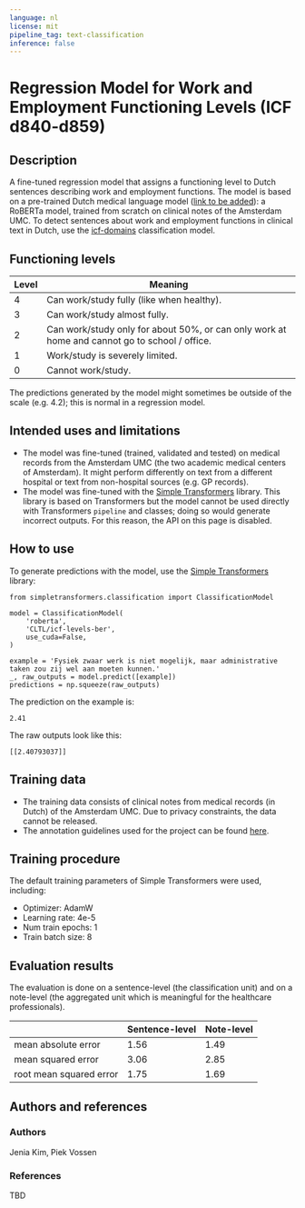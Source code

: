 ```yaml
---
language: nl
license: mit
pipeline_tag: text-classification
inference: false
---
```


# Regression Model for Work and Employment Functioning Levels (ICF d840-d859)

## Description
A fine-tuned regression model that assigns a functioning level to Dutch sentences describing work and employment functions. The model is based on a pre-trained Dutch medical language model ([link to be added]()): a RoBERTa model, trained from scratch on clinical notes of the Amsterdam UMC. To detect sentences about work and employment functions in clinical text in Dutch, use the [icf-domains](https://huggingface.co/CLTL/icf-domains) classification model.

## Functioning levels
Level | Meaning
---|---
4 | Can work/study fully (like when healthy).
3 | Can work/study almost fully.
2 | Can work/study only for about 50\%, or can only work at home and cannot go to school / office.
1 | Work/study is severely limited.
0 | Cannot work/study.

The predictions generated by the model might sometimes be outside of the scale (e.g. 4.2); this is normal in a regression model.

## Intended uses and limitations
- The model was fine-tuned (trained, validated and tested) on medical records from the Amsterdam UMC (the two academic medical centers of Amsterdam). It might perform differently on text from a different hospital or text from non-hospital sources (e.g. GP records).
- The model was fine-tuned with the [Simple Transformers](https://simpletransformers.ai/) library. This library is based on Transformers but the model cannot be used directly with Transformers `pipeline` and classes; doing so would generate incorrect outputs. For this reason, the API on this page is disabled.

## How to use
To generate predictions with the model, use the [Simple Transformers](https://simpletransformers.ai/) library:
```
from simpletransformers.classification import ClassificationModel

model = ClassificationModel(
    'roberta',
    'CLTL/icf-levels-ber',
    use_cuda=False,
)

example = 'Fysiek zwaar werk is niet mogelijk, maar administrative taken zou zij wel aan moeten kunnen.'
_, raw_outputs = model.predict([example])
predictions = np.squeeze(raw_outputs)
```
The prediction on the example is:
```
2.41
```
The raw outputs look like this:
```
[[2.40793037]]
```

## Training data
- The training data consists of clinical notes from medical records (in Dutch) of the Amsterdam UMC. Due to privacy constraints, the data cannot be released.
- The annotation guidelines used for the project can be found [here](https://github.com/cltl/a-proof-zonmw/tree/main/resources/annotation_guidelines).

## Training procedure
The default training parameters of Simple Transformers were used, including:
- Optimizer: AdamW
- Learning rate: 4e-5
- Num train epochs: 1
- Train batch size: 8

## Evaluation results
The evaluation is done on a sentence-level (the classification unit) and on a note-level (the aggregated unit which is meaningful for the healthcare professionals).

| | Sentence-level | Note-level
|---|---|---
mean absolute error | 1.56 | 1.49
mean squared error | 3.06 | 2.85
root mean squared error | 1.75 | 1.69

## Authors and references
### Authors
Jenia Kim, Piek Vossen

### References
TBD
